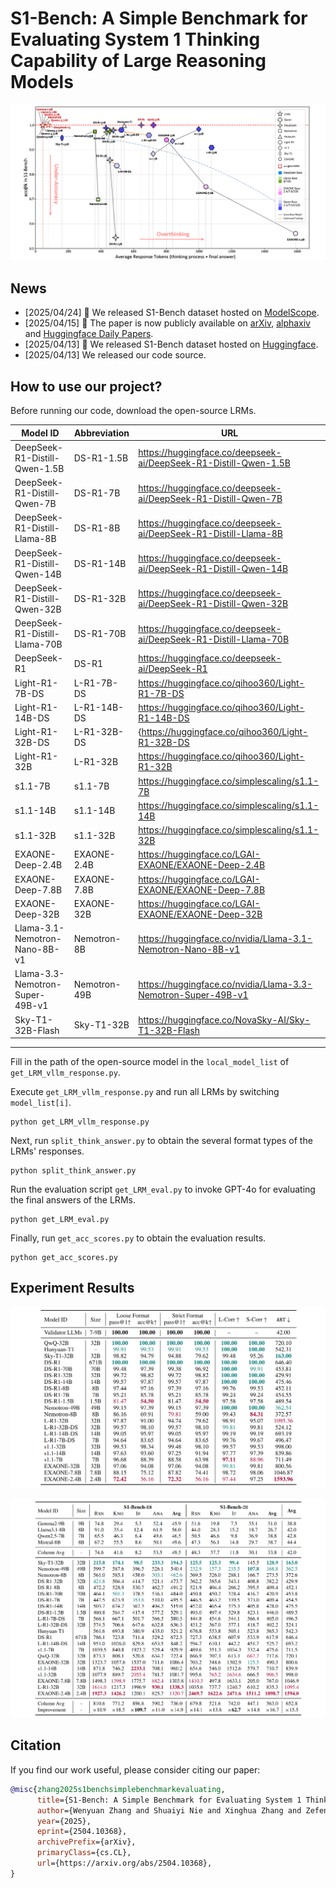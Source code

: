 # S1-Bench: A Simple Benchmark for Evaluating System 1 Thinking Capability of Large Reasoning Models

![](figure/intro_fig.png) 

## News
- [2025/04/24] 📢 We released S1-Bench dataset hosted on [ModelScope](https://modelscope.cn/datasets/WYRipper/S1-Bench).
- [2025/04/15] 🚀 The paper is now publicly available on [arXiv](https://arxiv.org/abs/2504.10368), [alphaxiv](https://www.alphaxiv.org/abs/2504.10368) and [Huggingface Daily Papers](https://huggingface.co/papers/2504.10368).
- [2025/04/13] 📢 We released S1-Bench dataset hosted on [Huggingface](https://huggingface.co/datasets/WYRipple/S1-Bench).
- [2025/04/13] We released our code source.

## How to use our project?
Before running our code, download the open-source LRMs.


| **Model ID** | **Abbreviation** | **URL** |
|---|---|---|
| DeepSeek-R1-Distill-Qwen-1.5B | DS-R1-1.5B | https://huggingface.co/deepseek-ai/DeepSeek-R1-Distill-Qwen-1.5B |
| DeepSeek-R1-Distill-Qwen-7B | DS-R1-7B | https://huggingface.co/deepseek-ai/DeepSeek-R1-Distill-Qwen-7B |
| DeepSeek-R1-Distill-Llama-8B | DS-R1-8B | https://huggingface.co/deepseek-ai/DeepSeek-R1-Distill-Llama-8B |
| DeepSeek-R1-Distill-Qwen-14B | DS-R1-14B | https://huggingface.co/deepseek-ai/DeepSeek-R1-Distill-Qwen-14B |
| DeepSeek-R1-Distill-Qwen-32B | DS-R1-32B | https://huggingface.co/deepseek-ai/DeepSeek-R1-Distill-Qwen-32B |
| DeepSeek-R1-Distill-Llama-70B | DS-R1-70B | https://huggingface.co/deepseek-ai/DeepSeek-R1-Distill-Llama-70B|
| DeepSeek-R1 | DS-R1 | https://huggingface.co/deepseek-ai/DeepSeek-R1 |
| Light-R1-7B-DS | L-R1-7B-DS | https://huggingface.co/qihoo360/Light-R1-7B-DS |
| Light-R1-14B-DS | L-R1-14B-DS | https://huggingface.co/qihoo360/Light-R1-14B-DS |
| Light-R1-32B-DS | L-R1-32B-DS | {https://huggingface.co/qihoo360/Light-R1-32B-DS |
| Light-R1-32B | L-R1-32B | https://huggingface.co/qihoo360/Light-R1-32B |
| s1.1-7B | s1.1-7B | https://huggingface.co/simplescaling/s1.1-7B |
| s1.1-14B | s1.1-14B | https://huggingface.co/simplescaling/s1.1-14B |
| s1.1-32B | s1.1-32B | https://huggingface.co/simplescaling/s1.1-32B |
| EXAONE-Deep-2.4B | EXAONE-2.4B | https://huggingface.co/LGAI-EXAONE/EXAONE-Deep-2.4B |
| EXAONE-Deep-7.8B | EXAONE-7.8B | https://huggingface.co/LGAI-EXAONE/EXAONE-Deep-7.8B |
| EXAONE-Deep-32B | EXAONE-32B | https://huggingface.co/LGAI-EXAONE/EXAONE-Deep-32B |
| Llama-3.1-Nemotron-Nano-8B-v1 | Nemotron-8B | https://huggingface.co/nvidia/Llama-3.1-Nemotron-Nano-8B-v1 |
| Llama-3.3-Nemotron-Super-49B-v1 | Nemotron-49B | https://huggingface.co/nvidia/Llama-3.3-Nemotron-Super-49B-v1 |
| Sky-T1-32B-Flash | Sky-T1-32B | https://huggingface.co/NovaSky-AI/Sky-T1-32B-Flash |

---

Fill in the path of the open-source model in the `local_model_list` of `get_LRM_vllm_response.py`.

Execute `get_LRM_vllm_response.py` and run all LRMs by switching `model_list[i]`.

```
python get_LRM_vllm_response.py
```

Next, run `split_think_answer.py` to obtain the several format types of the LRMs' responses.

```
python split_think_answer.py
```

Run the evaluation script `get_LRM_eval.py` to invoke GPT-4o for evaluating the final answers of the LRMs.

```
python get_LRM_eval.py
```

Finally, run `get_acc_scores.py` to obtain the evaluation results.

```
python get_acc_scores.py
```

## Experiment Results

![](figure/exp_main.png) 

![](figure/exp_tokens.png) 

## Citation
If you find our work useful, please consider citing our paper:
```bibtex
@misc{zhang2025s1benchsimplebenchmarkevaluating,
      title={S1-Bench: A Simple Benchmark for Evaluating System 1 Thinking Capability of Large Reasoning Models}, 
      author={Wenyuan Zhang and Shuaiyi Nie and Xinghua Zhang and Zefeng Zhang and Tingwen Liu},
      year={2025},
      eprint={2504.10368},
      archivePrefix={arXiv},
      primaryClass={cs.CL},
      url={https://arxiv.org/abs/2504.10368}, 
}
```
